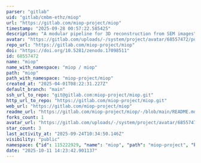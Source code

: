 ```yaml
---
parser: "gitlab"
uid: "gitlab/cmbm-ethz/miop"
url: "https://gitlab.com/miop-project/miop"
timestamp: "2025-09-28 00:57:22.585425"
description: "A modular pipeline for 3D reconstruction from SEM images"
avatar: "https://gitlab.com/uploads/-/system/project/avatar/68557472/po.png"
repo_url: "https://gitlab.com/miop-project/miop"
doi: "https://doi.org/10.5281/zenodo.17098511"
id: 68557472
name: "miop"
name_with_namespace: "miop / miop"
path: "miop"
path_with_namespace: "miop-project/miop"
created_at: "2025-04-01T08:22:31.227Z"
default_branch: "main"
ssh_url_to_repo: "git@gitlab.com:miop-project/miop.git"
http_url_to_repo: "https://gitlab.com/miop-project/miop.git"
web_url: "https://gitlab.com/miop-project/miop"
readme_url: "https://gitlab.com/miop-project/miop/-/blob/main/README.md"
forks_count: 1
avatar_url: "https://gitlab.com/uploads/-/system/project/avatar/68557472/po.png"
star_count: 3
last_activity_at: "2025-09-24T10:34:50.146Z"
visibility: "public"
namespace: {"id": 115222929, "name": "miop", "path": "miop-project", "kind": "group", "full_path": "miop-project", "parent_id": null, "avatar_url": null, "web_url": "https://gitlab.com/groups/miop-project"}
date: "2025-10-11 14:23:42.901137"
---
```

